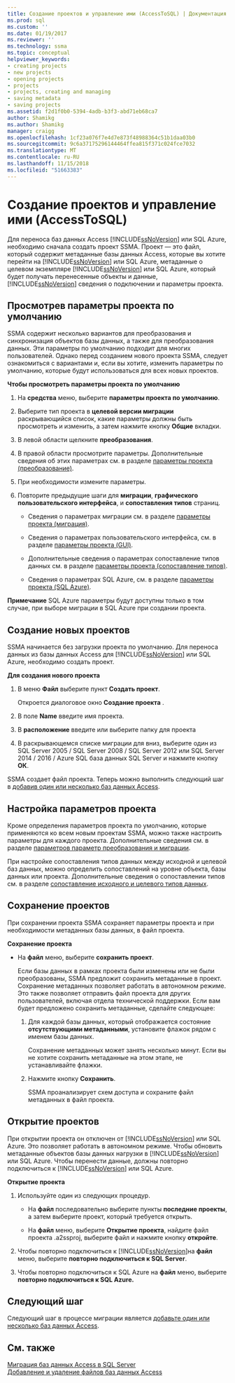 ```yaml
---
title: Создание проектов и управление ими (AccessToSQL) | Документация Майкрософт
ms.prod: sql
ms.custom: ''
ms.date: 01/19/2017
ms.reviewer: ''
ms.technology: ssma
ms.topic: conceptual
helpviewer_keywords:
- creating projects
- new projects
- opening projects
- projects
- projects, creating and managing
- saving metadata
- saving projects
ms.assetid: f2d1f0b0-5394-4adb-b3f3-abd71eb68ca7
author: Shamikg
ms.author: Shamikg
manager: craigg
ms.openlocfilehash: 1cf23a076f7e4d7e873f48988364c51b1daa03b0
ms.sourcegitcommit: 9c6a37175296144464ffea815f371c024fce7032
ms.translationtype: MT
ms.contentlocale: ru-RU
ms.lasthandoff: 11/15/2018
ms.locfileid: "51663383"
---
```

# <a name="creating-and-managing-projects-accesstosql"></a>Создание проектов и управление ими (AccessToSQL)
Для переноса баз данных Access [!INCLUDE[ssNoVersion](../../includes/ssnoversion-md.md)] или SQL Azure, необходимо сначала создать проект SSMA. Проект — это файл, который содержит метаданные базы данных Access, которые вы хотите перейти на [!INCLUDE[ssNoVersion](../../includes/ssnoversion-md.md)] или SQL Azure, метаданные о целевом экземпляре [!INCLUDE[ssNoVersion](../../includes/ssnoversion-md.md)] или SQL Azure, который будет получать перенесенные объекты и данные, [!INCLUDE[ssNoVersion](../../includes/ssnoversion-md.md)] сведения о подключении и параметры проекта.  
  
## <a name="reviewing-default-project-settings"></a>Просмотрев параметры проекта по умолчанию  
SSMA содержит несколько вариантов для преобразования и синхронизация объектов базы данных, а также для преобразования данных. Эти параметры по умолчанию подходит для многих пользователей. Однако перед созданием нового проекта SSMA, следует ознакомиться с вариантами и, если вы хотите, изменить параметры по умолчанию, которые будут использоваться для всех новых проектов.  
  
**Чтобы просмотреть параметры проекта по умолчанию**  
  
1.  На **средства** меню, выберите **параметры проекта по умолчанию**.  
  
2.  Выберите тип проекта в **целевой версии миграции** раскрывающийся список, какие параметры должны быть просмотреть и изменить, а затем нажмите кнопку **Общие** вкладки.  
  
3.  В левой области щелкните **преобразования**.  
  
4.  В правой области просмотрите параметры. Дополнительные сведения об этих параметрах см. в разделе [параметры проекта (преобразование)](https://msdn.microsoft.com/bcebc635-c638-4ddb-924c-b9ccfef86388).  
  
5.  При необходимости измените параметры.  
  
6.  Повторите предыдущие шаги для **миграции**, **графического пользовательского интерфейса**, и **сопоставления типов** страниц.  
  
    -   Сведения о параметрах миграции см. в разделе [параметры проекта (миграция)](https://msdn.microsoft.com/4caebc9c-8680-4b99-a8fa-89c43161c95d).  
  
    -   Сведения о параметрах пользовательского интерфейса, см. в разделе [параметры проекта (GUI)](https://msdn.microsoft.com/cf06baf1-8714-48a3-95dc-781f6ca53693).  
  
    -   Дополнительные сведения о параметрах сопоставление типов данных см. в разделе [параметры проекта (сопоставление типов)](https://msdn.microsoft.com/b87b9683-abed-4677-8c50-18bdba704655).  
  
    -   Сведения о параметрах SQL Azure, см. в разделе [параметры проекта (SQL Azure)](https://msdn.microsoft.com/bbb8a204-d0e4-4f0b-9709-271feb1f136e).  
  
**Примечание** SQL Azure параметры будут доступны только в том случае, при выборе миграции в SQL Azure при создании проекта.  
  
## <a name="creating-new-projects"></a>Создание новых проектов  
SSMA начинается без загрузки проекта по умолчанию. Для переноса данных из базы данных Access для [!INCLUDE[ssNoVersion](../../includes/ssnoversion-md.md)] или SQL Azure, необходимо создать проект.  
  
**Для создания нового проекта**  
  
1.  В меню **Файл** выберите пункт **Создать проект**.  
  
    Откроется диалоговое окно **Создание проекта** .  
  
2.  В поле **Name** введите имя проекта.  
  
3.  В **расположение** введите или выберите папку для проекта  
  
4.  В раскрывающемся списке миграции для вниз, выберите один из SQL Server 2005 / SQL Server 2008 / SQL Server 2012 или SQL Server 2014 / 2016 / Azure SQL база данных SQL Server и нажмите кнопку **ОК**.  
  
SSMA создает файл проекта. Теперь можно выполнить следующий шаг в [добавив один или несколько баз данных Access](adding-and-removing-access-database-files-accesstosql.md).  
  
## <a name="customizing-project-settings"></a>Настройка параметров проекта  
Кроме определения параметров проекта по умолчанию, которые применяются ко всем новым проектам SSMA, можно также настроить параметры для каждого проекта. Дополнительные сведения см. в разделе [параметров параметр преобразования и миграции](setting-conversion-and-migration-options-accesstosql.md).  
  
При настройке сопоставления типов данных между исходной и целевой баз данных, можно определить сопоставлений на уровне объекта, базы данных или проекта. Дополнительные сведения о сопоставлении типов см. в разделе [сопоставление исходного и целевого типов данных](mapping-source-and-target-data-types-accesstosql.md).  
  
## <a name="saving-projects"></a>Сохранение проектов  
При сохранении проекта SSMA сохраняет параметры проекта и при необходимости метаданных базы данных, в файл проекта.  
  
**Сохранение проекта**  
  
-   На **файл** меню, выберите **сохранить проект**.  
  
    Если базы данных в рамках проекта были изменены или не были преобразованы, SSMA предложит сохранить метаданные в проект. Сохранение метаданных позволяет работать в автономном режиме. Это также позволяет отправить файл проекта для других пользователей, включая отдела технической поддержки. Если вам будет предложено сохранить метаданные, сделайте следующее:  
  
    1.  Для каждой базы данных, который отображается состояние **отсутствующими метаданными**, установите флажок рядом с именем базы данных.  
  
        Сохранение метаданных может занять несколько минут. Если вы не хотите сохранить метаданные на этом этапе, не устанавливайте флажки.  
  
    2.  Нажмите кнопку **Сохранить**.  
  
        SSMA проанализирует схем доступа и сохраните файл метаданных в файл проекта.  
  
## <a name="opening-projects"></a>Открытие проектов  
При открытии проекта он отключен от [!INCLUDE[ssNoVersion](../../includes/ssnoversion-md.md)] или SQL Azure. Это позволяет работать в автономном режиме. Чтобы обновить метаданные объектов базы данных нагрузки в [!INCLUDE[ssNoVersion](../../includes/ssnoversion-md.md)] или SQL Azure. Чтобы перенести данные, должны повторно подключиться к [!INCLUDE[ssNoVersion](../../includes/ssnoversion-md.md)] или SQL Azure.  
  
**Открытие проекта**  
  
1.  Используйте один из следующих процедур.  
  
    -   На **файл** последовательно выберите пункты **последние проекты**, а затем выберите проект, который требуется открыть.  
  
    -   На **файл** меню, выберите **Открытие проекта**, найдите файл проекта .a2ssproj, выберите файл и нажмите кнопку **откройте**.  
  
2.  Чтобы повторно подключиться к [!INCLUDE[ssNoVersion](../../includes/ssnoversion-md.md)]на **файл** меню, выберите **повторно подключиться к SQL Server**.  
  
3.  Чтобы повторно подключиться к SQL Azure на **файл** меню, выберите **повторно подключиться к SQL Azure.**  
  
## <a name="next-step"></a>Следующий шаг  
Следующий шаг в процессе миграции является [добавьте один или несколько баз данных Access](adding-and-removing-access-database-files-accesstosql.md).  
  
## <a name="see-also"></a>См. также  
[Миграция баз данных Access в SQL Server](migrating-access-databases-to-sql-server-azure-sql-db-accesstosql.md)  
[Добавление и удаление файлов баз данных Access](adding-and-removing-access-database-files-accesstosql.md)  
  
